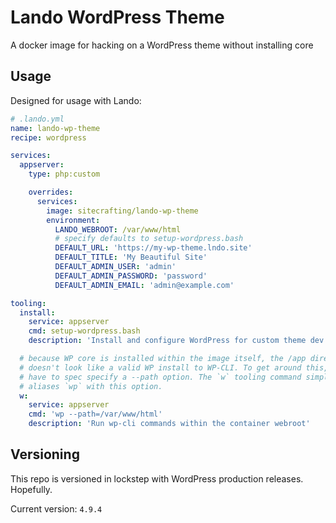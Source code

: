 # Lando WordPress Theme

A docker image for hacking on a WordPress theme without installing core

## Usage

Designed for usage with Lando:

```yaml
# .lando.yml
name: lando-wp-theme
recipe: wordpress

services:
  appserver:
    type: php:custom

    overrides:
      services:
        image: sitecrafting/lando-wp-theme
        environment:
          LANDO_WEBROOT: /var/www/html
          # specify defaults to setup-wordpress.bash
          DEFAULT_URL: 'https://my-wp-theme.lndo.site'
          DEFAULT_TITLE: 'My Beautiful Site'
          DEFAULT_ADMIN_USER: 'admin'
          DEFAULT_ADMIN_PASSWORD: 'password'
          DEFAULT_ADMIN_EMAIL: 'admin@example.com'

tooling:
  install:
    service: appserver
    cmd: setup-wordpress.bash
    description: 'Install and configure WordPress for custom theme dev'

  # because WP core is installed within the image itself, the /app directory
  # doesn't look like a valid WP install to WP-CLI. To get around this, you
  # have to spec specify a --path option. The `w` tooling command simply
  # aliases `wp` with this option.
  w:
    service: appserver
    cmd: 'wp --path=/var/www/html'
    description: 'Run wp-cli commands within the container webroot'
```

## Versioning

This repo is versioned in lockstep with WordPress production releases. Hopefully.

Current version: `4.9.4`
